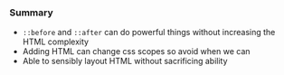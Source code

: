 ### Summary

- `::before` and `::after` can do powerful things without increasing the HTML complexity
- Adding HTML can change css scopes so avoid when we can
- Able to sensibly layout HTML without sacrificing ability
